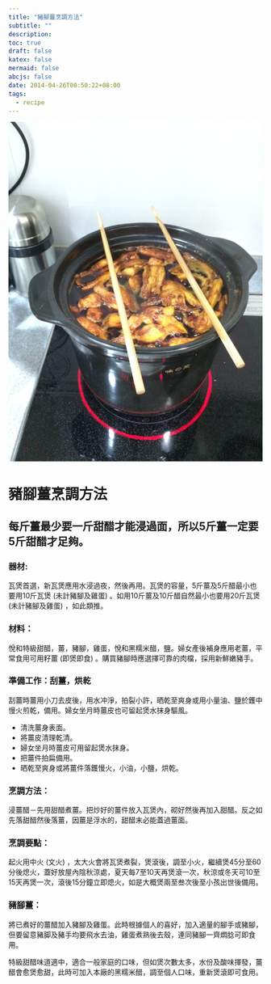 ```yaml
---
title: "豬腳薑烹調方法"
subtitle: ""
description:
toc: true
draft: false
katex: false
mermaid: false
abcjs: false
date: 2014-04-26T00:50:22+08:00
tags:
  - recipe
---
```

![photo][@1]

# 豬腳薑烹調方法

## 每斤薑最少要一斤甜醋才能浸過面，所以5斤薑一定要5斤甜醋才足夠。

### 器材:
瓦煲首選，新瓦煲應用水浸過夜，然後再用。瓦煲的容量，5斤薑及5斤醋最小也要用10斤瓦煲 (未計豬腳及雞蛋) 。如用10斤薑及10斤醋自然最小也要用20斤瓦煲 (未計豬腳及雞蛋) ，如此類推。

### 材料：
悅和特級甜醋，薑，豬腳，雞蛋，悅和黑糯米醋，鹽。婦女產後補身應用老薑，平常食用可用籽薑 (即煲即食) 。購買豬腳時應選擇可靠的肉檔，採用新鮮嫩豬手。

### 準備工作：刮薑，烘乾
刮薑時薑用小刀去皮後，用水冲淨，拍裂小許，晒乾至爽身或用小量油、鹽於鑊中慢火煎乾，備用。婦女坐月時薑皮也可留起煲水抹身驅風。

- 清洗薑身表面。
- 將薑皮清理乾清。
- 婦女坐月時薑皮可用留起煲水抹身。
- 把薑件拍扁備用。
- 晒乾至爽身或將薑件落鑊慢火，小油，小鹽，烘乾。

### 烹調方法：
浸薑醋－先用甜醋煮薑。把炒好的薑件放入瓦煲內，砌好然後再加入甜醋。反之如先落甜醋然後落薑，因薑是浮水的，甜醋末必能蓋過薑面。

### 烹調要點：
起火用中火 (文火) ，太大火會將瓦煲煮裂，煲滾後，調至小火，繼續煲45分至60分後熄火，蓋好放屋內陰秋涼處，夏天每7至10天再煲滾一次，秋涼或冬天可10至15天再煲一次，滾後15分鐘立即熄火，如是大概煲兩至叁次後至小孩出世後備用。

### 豬腳薑：
將已煮好的薑醋加入豬腳及雞蛋。此時根據個人的喜好，加入適量的腳手或豬腳，但要留意豬脚及豬手均要飛水去油，雞蛋煮熟後去殼，連同豬腳一齊燜腍可即食用。

特級甜醋味道適中，適合一般家庭的口味，但如煲次數太多，水份及酸味揮發，薑醋會愈煲愈甜，此時可加入本廠的黑糯米醋，調至個人口味，重新煲滾即可食用。

<!-- reference links -->

[@1]: /img/pigs-feet-ginger.jpeg
